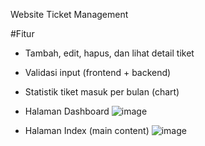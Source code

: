 Website Ticket Management

#Fitur
- Tambah, edit, hapus, dan lihat detail tiket
- Validasi input (frontend + backend)
- Statistik tiket masuk per bulan (chart)

- Halaman Dashboard
  ![image](https://github.com/user-attachments/assets/2d3796fa-c946-4e1e-aee3-508b57aec5eb)


- Halaman Index (main content)
  ![image](https://github.com/user-attachments/assets/5b3e55f4-17fe-47c5-827e-c3f86bc2b3d4)


